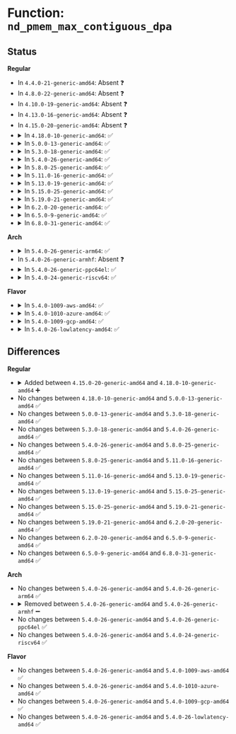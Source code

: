 # Function: <code>nd_pmem_max_contiguous_dpa</code>

## Status
<b>Regular</b>
<ul>
<li>
In <code>4.4.0-21-generic-amd64</code>: Absent ❓
</li>
<li>
In <code>4.8.0-22-generic-amd64</code>: Absent ❓
</li>
<li>
In <code>4.10.0-19-generic-amd64</code>: Absent ❓
</li>
<li>
In <code>4.13.0-16-generic-amd64</code>: Absent ❓
</li>
<li>
In <code>4.15.0-20-generic-amd64</code>: Absent ❓
</li>
<li>
<details>
<summary>In <code>4.18.0-10-generic-amd64</code>: ✅</summary>

```c
resource_size_t nd_pmem_max_contiguous_dpa(struct nd_region * nd_region, struct nd_mapping * nd_mapping)
```

```json
{
  "name": "nd_pmem_max_contiguous_dpa",
  "collision_type": "Unique Global",
  "inline_type": "No",
  "funcs": [
    {
      "addr": 18446744071586006912,
      "name": "nd_pmem_max_contiguous_dpa",
      "external": true,
      "loc": "drivers/nvdimm/dimm_devs.c:545",
      "file": "drivers/nvdimm/dimm_devs.c",
      "inline": "seen, unknown",
      "caller_inline": [],
      "caller_func": [
        "drivers/nvdimm/region_devs.c:nd_region_allocatable_dpa"
      ]
    }
  ],
  "symbols": [
    {
      "addr": 18446744071586006912,
      "name": "nd_pmem_max_contiguous_dpa",
      "section": ".text",
      "bind": "STB_GLOBAL",
      "size": 172
    }
  ]
}
```
</details>
</li>
<li>
<details>
<summary>In <code>5.0.0-13-generic-amd64</code>: ✅</summary>

```c
resource_size_t nd_pmem_max_contiguous_dpa(struct nd_region * nd_region, struct nd_mapping * nd_mapping)
```

```json
{
  "name": "nd_pmem_max_contiguous_dpa",
  "collision_type": "Unique Global",
  "inline_type": "No",
  "funcs": [
    {
      "addr": 18446744071586145472,
      "name": "nd_pmem_max_contiguous_dpa",
      "external": true,
      "loc": "drivers/nvdimm/dimm_devs.c:745",
      "file": "drivers/nvdimm/dimm_devs.c",
      "inline": "seen, unknown",
      "caller_inline": [],
      "caller_func": [
        "drivers/nvdimm/region_devs.c:nd_region_allocatable_dpa"
      ]
    }
  ],
  "symbols": [
    {
      "addr": 18446744071586145472,
      "name": "nd_pmem_max_contiguous_dpa",
      "section": ".text",
      "bind": "STB_GLOBAL",
      "size": 172
    }
  ]
}
```
</details>
</li>
<li>
<details>
<summary>In <code>5.3.0-18-generic-amd64</code>: ✅</summary>

```c
resource_size_t nd_pmem_max_contiguous_dpa(struct nd_region * nd_region, struct nd_mapping * nd_mapping)
```

```json
{
  "name": "nd_pmem_max_contiguous_dpa",
  "collision_type": "Unique Global",
  "inline_type": "No",
  "funcs": [
    {
      "addr": 18446744071586380912,
      "name": "nd_pmem_max_contiguous_dpa",
      "external": true,
      "loc": "drivers/nvdimm/dimm_devs.c:744",
      "file": "drivers/nvdimm/dimm_devs.c",
      "inline": "seen, unknown",
      "caller_inline": [],
      "caller_func": [
        "drivers/nvdimm/region_devs.c:nd_region_allocatable_dpa"
      ]
    }
  ],
  "symbols": [
    {
      "addr": 18446744071586380912,
      "name": "nd_pmem_max_contiguous_dpa",
      "section": ".text",
      "bind": "STB_GLOBAL",
      "size": 176
    }
  ]
}
```
</details>
</li>
<li>
<details>
<summary>In <code>5.4.0-26-generic-amd64</code>: ✅</summary>

```c
resource_size_t nd_pmem_max_contiguous_dpa(struct nd_region * nd_region, struct nd_mapping * nd_mapping)
```

```json
{
  "name": "nd_pmem_max_contiguous_dpa",
  "collision_type": "Unique Global",
  "inline_type": "No",
  "funcs": [
    {
      "addr": 18446744071586528864,
      "name": "nd_pmem_max_contiguous_dpa",
      "external": true,
      "loc": "drivers/nvdimm/dimm_devs.c:672",
      "file": "drivers/nvdimm/dimm_devs.c",
      "inline": "seen, unknown",
      "caller_inline": [],
      "caller_func": [
        "drivers/nvdimm/region_devs.c:nd_region_allocatable_dpa"
      ]
    }
  ],
  "symbols": [
    {
      "addr": 18446744071586528864,
      "name": "nd_pmem_max_contiguous_dpa",
      "section": ".text",
      "bind": "STB_GLOBAL",
      "size": 176
    }
  ]
}
```
</details>
</li>
<li>
<details>
<summary>In <code>5.8.0-25-generic-amd64</code>: ✅</summary>

```c
resource_size_t nd_pmem_max_contiguous_dpa(struct nd_region * nd_region, struct nd_mapping * nd_mapping)
```

```json
{
  "name": "nd_pmem_max_contiguous_dpa",
  "collision_type": "Unique Global",
  "inline_type": "No",
  "funcs": [
    {
      "addr": 18446744071587309920,
      "name": "nd_pmem_max_contiguous_dpa",
      "external": true,
      "loc": "drivers/nvdimm/dimm_devs.c:714",
      "file": "drivers/nvdimm/dimm_devs.c",
      "inline": "seen, unknown",
      "caller_inline": [],
      "caller_func": [
        "drivers/nvdimm/region_devs.c:nd_region_allocatable_dpa"
      ]
    }
  ],
  "symbols": [
    {
      "addr": 18446744071587309920,
      "name": "nd_pmem_max_contiguous_dpa",
      "section": ".text",
      "bind": "STB_GLOBAL",
      "size": 248
    }
  ]
}
```
</details>
</li>
<li>
<details>
<summary>In <code>5.11.0-16-generic-amd64</code>: ✅</summary>

```c
resource_size_t nd_pmem_max_contiguous_dpa(struct nd_region * nd_region, struct nd_mapping * nd_mapping)
```

```json
{
  "name": "nd_pmem_max_contiguous_dpa",
  "collision_type": "Unique Global",
  "inline_type": "No",
  "funcs": [
    {
      "addr": 18446744071587371952,
      "name": "nd_pmem_max_contiguous_dpa",
      "external": true,
      "loc": "drivers/nvdimm/dimm_devs.c:844",
      "file": "drivers/nvdimm/dimm_devs.c",
      "inline": "seen, unknown",
      "caller_inline": [],
      "caller_func": [
        "drivers/nvdimm/region_devs.c:nd_region_allocatable_dpa"
      ]
    }
  ],
  "symbols": [
    {
      "addr": 18446744071587371952,
      "name": "nd_pmem_max_contiguous_dpa",
      "section": ".text",
      "bind": "STB_GLOBAL",
      "size": 248
    }
  ]
}
```
</details>
</li>
<li>
<details>
<summary>In <code>5.13.0-19-generic-amd64</code>: ✅</summary>

```c
resource_size_t nd_pmem_max_contiguous_dpa(struct nd_region * nd_region, struct nd_mapping * nd_mapping)
```

```json
{
  "name": "nd_pmem_max_contiguous_dpa",
  "collision_type": "Unique Global",
  "inline_type": "No",
  "funcs": [
    {
      "addr": 18446744071587253968,
      "name": "nd_pmem_max_contiguous_dpa",
      "external": true,
      "loc": "drivers/nvdimm/dimm_devs.c:844",
      "file": "drivers/nvdimm/dimm_devs.c",
      "inline": "seen, unknown",
      "caller_inline": [],
      "caller_func": [
        "drivers/nvdimm/region_devs.c:nd_region_allocatable_dpa"
      ]
    }
  ],
  "symbols": [
    {
      "addr": 18446744071587253968,
      "name": "nd_pmem_max_contiguous_dpa",
      "section": ".text",
      "bind": "STB_GLOBAL",
      "size": 241
    }
  ]
}
```
</details>
</li>
<li>
<details>
<summary>In <code>5.15.0-25-generic-amd64</code>: ✅</summary>

```c
resource_size_t nd_pmem_max_contiguous_dpa(struct nd_region * nd_region, struct nd_mapping * nd_mapping)
```

```json
{
  "name": "nd_pmem_max_contiguous_dpa",
  "collision_type": "Unique Global",
  "inline_type": "No",
  "funcs": [
    {
      "addr": 18446744071587821120,
      "name": "nd_pmem_max_contiguous_dpa",
      "external": true,
      "loc": "drivers/nvdimm/dimm_devs.c:862",
      "file": "drivers/nvdimm/dimm_devs.c",
      "inline": "seen, unknown",
      "caller_inline": [],
      "caller_func": [
        "drivers/nvdimm/region_devs.c:nd_region_allocatable_dpa"
      ]
    }
  ],
  "symbols": [
    {
      "addr": 18446744071587821120,
      "name": "nd_pmem_max_contiguous_dpa",
      "section": ".text",
      "bind": "STB_GLOBAL",
      "size": 241
    }
  ]
}
```
</details>
</li>
<li>
<details>
<summary>In <code>5.19.0-21-generic-amd64</code>: ✅</summary>

```c
resource_size_t nd_pmem_max_contiguous_dpa(struct nd_region * nd_region, struct nd_mapping * nd_mapping)
```

```json
{
  "name": "nd_pmem_max_contiguous_dpa",
  "collision_type": "Unique Global",
  "inline_type": "No",
  "funcs": [
    {
      "addr": 18446744071589169872,
      "name": "nd_pmem_max_contiguous_dpa",
      "external": true,
      "loc": "drivers/nvdimm/dimm_devs.c:716",
      "file": "drivers/nvdimm/dimm_devs.c",
      "inline": "seen, unknown",
      "caller_inline": [],
      "caller_func": [
        "drivers/nvdimm/region_devs.c:nd_region_allocatable_dpa"
      ]
    }
  ],
  "symbols": [
    {
      "addr": 18446744071589169872,
      "name": "nd_pmem_max_contiguous_dpa",
      "section": ".text",
      "bind": "STB_GLOBAL",
      "size": 251
    }
  ]
}
```
</details>
</li>
<li>
<details>
<summary>In <code>6.2.0-20-generic-amd64</code>: ✅</summary>

```c
resource_size_t nd_pmem_max_contiguous_dpa(struct nd_region * nd_region, struct nd_mapping * nd_mapping)
```

```json
{
  "name": "nd_pmem_max_contiguous_dpa",
  "collision_type": "Unique Global",
  "inline_type": "No",
  "funcs": [
    {
      "addr": 18446744071590722144,
      "name": "nd_pmem_max_contiguous_dpa",
      "external": true,
      "loc": "drivers/nvdimm/dimm_devs.c:726",
      "file": "drivers/nvdimm/dimm_devs.c",
      "inline": "seen, unknown",
      "caller_inline": [],
      "caller_func": [
        "drivers/nvdimm/region_devs.c:nd_region_allocatable_dpa"
      ]
    }
  ],
  "symbols": [
    {
      "addr": 18446744071590722144,
      "name": "nd_pmem_max_contiguous_dpa",
      "section": ".text",
      "bind": "STB_GLOBAL",
      "size": 251
    }
  ]
}
```
</details>
</li>
<li>
<details>
<summary>In <code>6.5.0-9-generic-amd64</code>: ✅</summary>

```c
resource_size_t nd_pmem_max_contiguous_dpa(struct nd_region * nd_region, struct nd_mapping * nd_mapping)
```

```json
{
  "name": "nd_pmem_max_contiguous_dpa",
  "collision_type": "Unique Global",
  "inline_type": "No",
  "funcs": [
    {
      "addr": 18446744071591063376,
      "name": "nd_pmem_max_contiguous_dpa",
      "external": true,
      "loc": "drivers/nvdimm/dimm_devs.c:726",
      "file": "drivers/nvdimm/dimm_devs.c",
      "inline": "seen, unknown",
      "caller_inline": [],
      "caller_func": [
        "drivers/nvdimm/region_devs.c:nd_region_allocatable_dpa"
      ]
    }
  ],
  "symbols": [
    {
      "addr": 18446744071591063376,
      "name": "nd_pmem_max_contiguous_dpa",
      "section": ".text",
      "bind": "STB_GLOBAL",
      "size": 251
    }
  ]
}
```
</details>
</li>
<li>
<details>
<summary>In <code>6.8.0-31-generic-amd64</code>: ✅</summary>

```c
resource_size_t nd_pmem_max_contiguous_dpa(struct nd_region * nd_region, struct nd_mapping * nd_mapping)
```

```json
{
  "name": "nd_pmem_max_contiguous_dpa",
  "collision_type": "Unique Global",
  "inline_type": "No",
  "funcs": [
    {
      "addr": 18446744071591408128,
      "name": "nd_pmem_max_contiguous_dpa",
      "external": true,
      "loc": "drivers/nvdimm/dimm_devs.c:731",
      "file": "drivers/nvdimm/dimm_devs.c",
      "inline": "seen, unknown",
      "caller_inline": [],
      "caller_func": [
        "drivers/nvdimm/region_devs.c:nd_region_allocatable_dpa"
      ]
    }
  ],
  "symbols": [
    {
      "addr": 18446744071591408128,
      "name": "nd_pmem_max_contiguous_dpa",
      "section": ".text",
      "bind": "STB_GLOBAL",
      "size": 251
    }
  ]
}
```
</details>
</li>
</ul>
<b>Arch</b>
<ul>
<li>
<details>
<summary>In <code>5.4.0-26-generic-arm64</code>: ✅</summary>

```c
resource_size_t nd_pmem_max_contiguous_dpa(struct nd_region * nd_region, struct nd_mapping * nd_mapping)
```

```json
{
  "name": "nd_pmem_max_contiguous_dpa",
  "collision_type": "Unique Global",
  "inline_type": "No",
  "funcs": [
    {
      "addr": 18446603336499415224,
      "name": "nd_pmem_max_contiguous_dpa",
      "external": true,
      "loc": "drivers/nvdimm/dimm_devs.c:672",
      "file": "drivers/nvdimm/dimm_devs.c",
      "inline": "seen, unknown",
      "caller_inline": [],
      "caller_func": [
        "drivers/nvdimm/region_devs.c:nd_region_allocatable_dpa"
      ]
    }
  ],
  "symbols": [
    {
      "addr": 18446603336499415224,
      "name": "nd_pmem_max_contiguous_dpa",
      "section": ".text",
      "bind": "STB_GLOBAL",
      "size": 216
    }
  ]
}
```
</details>
</li>
<li>
In <code>5.4.0-26-generic-armhf</code>: Absent ❓
</li>
<li>
<details>
<summary>In <code>5.4.0-26-generic-ppc64el</code>: ✅</summary>

```c
resource_size_t nd_pmem_max_contiguous_dpa(struct nd_region * nd_region, struct nd_mapping * nd_mapping)
```

```json
{
  "name": "nd_pmem_max_contiguous_dpa",
  "collision_type": "Unique Global",
  "inline_type": "No",
  "funcs": [
    {
      "addr": 13835058055292657520,
      "name": "nd_pmem_max_contiguous_dpa",
      "external": true,
      "loc": "drivers/nvdimm/dimm_devs.c:672",
      "file": "drivers/nvdimm/dimm_devs.c",
      "inline": "seen, unknown",
      "caller_inline": [],
      "caller_func": [
        "drivers/nvdimm/region_devs.c:nd_region_allocatable_dpa"
      ]
    }
  ],
  "symbols": [
    {
      "addr": 13835058055292657520,
      "name": "nd_pmem_max_contiguous_dpa",
      "section": ".text",
      "bind": "STB_GLOBAL",
      "size": 696
    }
  ]
}
```
</details>
</li>
<li>
<details>
<summary>In <code>5.4.0-24-generic-riscv64</code>: ✅</summary>

```c
resource_size_t nd_pmem_max_contiguous_dpa(struct nd_region * nd_region, struct nd_mapping * nd_mapping)
```

```json
{
  "name": "nd_pmem_max_contiguous_dpa",
  "collision_type": "Unique Global",
  "inline_type": "No",
  "funcs": [
    {
      "addr": 18446743936276643804,
      "name": "nd_pmem_max_contiguous_dpa",
      "external": true,
      "loc": "drivers/nvdimm/dimm_devs.c:672",
      "file": "drivers/nvdimm/dimm_devs.c",
      "inline": "seen, unknown",
      "caller_inline": [],
      "caller_func": [
        "drivers/nvdimm/region_devs.c:nd_region_allocatable_dpa"
      ]
    }
  ],
  "symbols": [
    {
      "addr": 18446743936276643804,
      "name": "nd_pmem_max_contiguous_dpa",
      "section": ".text",
      "bind": "STB_GLOBAL",
      "size": 156
    }
  ]
}
```
</details>
</li>
</ul>
<b>Flavor</b>
<ul>
<li>
<details>
<summary>In <code>5.4.0-1009-aws-amd64</code>: ✅</summary>

```c
resource_size_t nd_pmem_max_contiguous_dpa(struct nd_region * nd_region, struct nd_mapping * nd_mapping)
```

```json
{
  "name": "nd_pmem_max_contiguous_dpa",
  "collision_type": "Unique Global",
  "inline_type": "No",
  "funcs": [
    {
      "addr": 18446744071586219344,
      "name": "nd_pmem_max_contiguous_dpa",
      "external": true,
      "loc": "drivers/nvdimm/dimm_devs.c:672",
      "file": "drivers/nvdimm/dimm_devs.c",
      "inline": "seen, unknown",
      "caller_inline": [],
      "caller_func": [
        "drivers/nvdimm/region_devs.c:nd_region_allocatable_dpa"
      ]
    }
  ],
  "symbols": [
    {
      "addr": 18446744071586219344,
      "name": "nd_pmem_max_contiguous_dpa",
      "section": ".text",
      "bind": "STB_GLOBAL",
      "size": 176
    }
  ]
}
```
</details>
</li>
<li>
<details>
<summary>In <code>5.4.0-1010-azure-amd64</code>: ✅</summary>

```c
resource_size_t nd_pmem_max_contiguous_dpa(struct nd_region * nd_region, struct nd_mapping * nd_mapping)
```

```json
{
  "name": "nd_pmem_max_contiguous_dpa",
  "collision_type": "Unique Global",
  "inline_type": "No",
  "funcs": [
    {
      "addr": 18446744071586037712,
      "name": "nd_pmem_max_contiguous_dpa",
      "external": true,
      "loc": "drivers/nvdimm/dimm_devs.c:672",
      "file": "drivers/nvdimm/dimm_devs.c",
      "inline": "seen, unknown",
      "caller_inline": [],
      "caller_func": [
        "drivers/nvdimm/region_devs.c:nd_region_allocatable_dpa"
      ]
    }
  ],
  "symbols": [
    {
      "addr": 18446744071586037712,
      "name": "nd_pmem_max_contiguous_dpa",
      "section": ".text",
      "bind": "STB_GLOBAL",
      "size": 176
    }
  ]
}
```
</details>
</li>
<li>
<details>
<summary>In <code>5.4.0-1009-gcp-amd64</code>: ✅</summary>

```c
resource_size_t nd_pmem_max_contiguous_dpa(struct nd_region * nd_region, struct nd_mapping * nd_mapping)
```

```json
{
  "name": "nd_pmem_max_contiguous_dpa",
  "collision_type": "Unique Global",
  "inline_type": "No",
  "funcs": [
    {
      "addr": 18446744071586476832,
      "name": "nd_pmem_max_contiguous_dpa",
      "external": true,
      "loc": "drivers/nvdimm/dimm_devs.c:672",
      "file": "drivers/nvdimm/dimm_devs.c",
      "inline": "seen, unknown",
      "caller_inline": [],
      "caller_func": [
        "drivers/nvdimm/region_devs.c:nd_region_allocatable_dpa"
      ]
    }
  ],
  "symbols": [
    {
      "addr": 18446744071586476832,
      "name": "nd_pmem_max_contiguous_dpa",
      "section": ".text",
      "bind": "STB_GLOBAL",
      "size": 176
    }
  ]
}
```
</details>
</li>
<li>
<details>
<summary>In <code>5.4.0-26-lowlatency-amd64</code>: ✅</summary>

```c
resource_size_t nd_pmem_max_contiguous_dpa(struct nd_region * nd_region, struct nd_mapping * nd_mapping)
```

```json
{
  "name": "nd_pmem_max_contiguous_dpa",
  "collision_type": "Unique Global",
  "inline_type": "No",
  "funcs": [
    {
      "addr": 18446744071586588512,
      "name": "nd_pmem_max_contiguous_dpa",
      "external": true,
      "loc": "drivers/nvdimm/dimm_devs.c:672",
      "file": "drivers/nvdimm/dimm_devs.c",
      "inline": "seen, unknown",
      "caller_inline": [],
      "caller_func": [
        "drivers/nvdimm/region_devs.c:nd_region_allocatable_dpa"
      ]
    }
  ],
  "symbols": [
    {
      "addr": 18446744071586588512,
      "name": "nd_pmem_max_contiguous_dpa",
      "section": ".text",
      "bind": "STB_GLOBAL",
      "size": 176
    }
  ]
}
```
</details>
</li>
</ul>

## Differences
<b>Regular</b>
<ul>
<li>
<details>
<summary>Added between <code>4.15.0-20-generic-amd64</code> and <code>4.18.0-10-generic-amd64</code> ➕</summary>

```c
resource_size_t nd_pmem_max_contiguous_dpa(struct nd_region * nd_region, struct nd_mapping * nd_mapping)
```
</details>
</li>
<li>
No changes between <code>4.18.0-10-generic-amd64</code> and <code>5.0.0-13-generic-amd64</code> ✅
</li>
<li>
No changes between <code>5.0.0-13-generic-amd64</code> and <code>5.3.0-18-generic-amd64</code> ✅
</li>
<li>
No changes between <code>5.3.0-18-generic-amd64</code> and <code>5.4.0-26-generic-amd64</code> ✅
</li>
<li>
No changes between <code>5.4.0-26-generic-amd64</code> and <code>5.8.0-25-generic-amd64</code> ✅
</li>
<li>
No changes between <code>5.8.0-25-generic-amd64</code> and <code>5.11.0-16-generic-amd64</code> ✅
</li>
<li>
No changes between <code>5.11.0-16-generic-amd64</code> and <code>5.13.0-19-generic-amd64</code> ✅
</li>
<li>
No changes between <code>5.13.0-19-generic-amd64</code> and <code>5.15.0-25-generic-amd64</code> ✅
</li>
<li>
No changes between <code>5.15.0-25-generic-amd64</code> and <code>5.19.0-21-generic-amd64</code> ✅
</li>
<li>
No changes between <code>5.19.0-21-generic-amd64</code> and <code>6.2.0-20-generic-amd64</code> ✅
</li>
<li>
No changes between <code>6.2.0-20-generic-amd64</code> and <code>6.5.0-9-generic-amd64</code> ✅
</li>
<li>
No changes between <code>6.5.0-9-generic-amd64</code> and <code>6.8.0-31-generic-amd64</code> ✅
</li>
</ul>
<b>Arch</b>
<ul>
<li>
No changes between <code>5.4.0-26-generic-amd64</code> and <code>5.4.0-26-generic-arm64</code> ✅
</li>
<li>
<details>
<summary>Removed between <code>5.4.0-26-generic-amd64</code> and <code>5.4.0-26-generic-armhf</code> ➖</summary>

```c
resource_size_t nd_pmem_max_contiguous_dpa(struct nd_region * nd_region, struct nd_mapping * nd_mapping)
```
</details>
</li>
<li>
No changes between <code>5.4.0-26-generic-amd64</code> and <code>5.4.0-26-generic-ppc64el</code> ✅
</li>
<li>
No changes between <code>5.4.0-26-generic-amd64</code> and <code>5.4.0-24-generic-riscv64</code> ✅
</li>
</ul>
<b>Flavor</b>
<ul>
<li>
No changes between <code>5.4.0-26-generic-amd64</code> and <code>5.4.0-1009-aws-amd64</code> ✅
</li>
<li>
No changes between <code>5.4.0-26-generic-amd64</code> and <code>5.4.0-1010-azure-amd64</code> ✅
</li>
<li>
No changes between <code>5.4.0-26-generic-amd64</code> and <code>5.4.0-1009-gcp-amd64</code> ✅
</li>
<li>
No changes between <code>5.4.0-26-generic-amd64</code> and <code>5.4.0-26-lowlatency-amd64</code> ✅
</li>
</ul>
